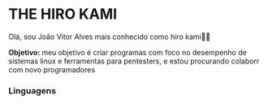 # THE HIRO KAMI
Olá, sou João Vitor Alves mais conhecido como hiro kami🍷😇
<p><b>Objetivo: </b> meu objetivo é criar programas com foco no desempenho de sistemas linux e ferramentas para pentesters, e estou procurando colaborr com novo programadores</p>

### Linguagens

<!---
H1R0Z1N/H1R0Z1N is a ✨ special ✨ repository because its `README.md` (this file) appears on your GitHub profile.
You can click the Preview link to take a look at your changes.
--->
